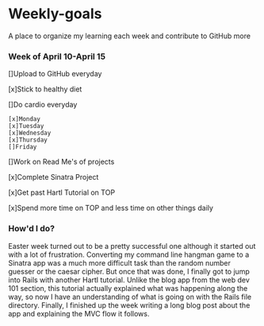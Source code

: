 # Weekly-goals
A place to organize my learning each week and contribute to GitHub more

### Week of April 10-April 15

[]Upload to GitHub everyday

[x]Stick to healthy diet

[]Do cardio everyday

    [x]Monday
    [x]Tuesday
    [x]Wednesday
    [x]Thursday
    []Friday


[]Work on Read Me's of projects

[x]Complete Sinatra Project

[x]Get past Hartl Tutorial on TOP

[x]Spend more time on TOP and less time on other things daily

### How'd I do?
Easter week turned out to be a pretty successful one although it started out with a lot of frustration. Converting my command line hangman game to a Sinatra app was a much more difficult task than the random number guesser or the caesar cipher. But once that was done, I finally got to jump into Rails with another Hartl tutorial. Unlike the blog app from the web dev 101 section, this tutorial actually explained what was happening along the way, so now I have an understanding of what is going on with the Rails file directory. Finally, I finished up the week writing a long blog post about the app and explaining the MVC flow it follows.  